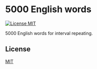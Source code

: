 # 5000 English words

[![License MIT][license-image]](LICENSE)

5000 English words for interval repeating.

## License

[MIT](LICENSE)

[license-image]: https://img.shields.io/badge/license-MIT-blue.svg?longCache=true&style=flat-square "The MIT License"
